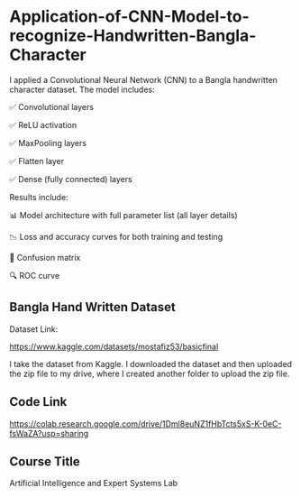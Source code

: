 
# Application-of-CNN-Model-to-recognize-Handwritten-Bangla-Character


I applied a Convolutional Neural Network (CNN) to a Bangla handwritten character dataset. The model includes:

✅ Convolutional layers

✅ ReLU activation

✅ MaxPooling layers

✅ Flatten layer

✅ Dense (fully connected) layers

Results include:

📊 Model architecture with full parameter list (all layer details)

📉 Loss and accuracy curves for both training and testing

🧮 Confusion matrix

🔍 ROC curve


## Bangla Hand Written Dataset 

Dataset Link:

https://www.kaggle.com/datasets/mostafiz53/basicfinal



I take the dataset from Kaggle. I downloaded the dataset and then uploaded the zip file to my drive, where I created another folder to upload the zip file.
## Code Link 
https://colab.research.google.com/drive/1Dml8euNZ1fHbTcts5xS-K-0eC-fsWaZA?usp=sharing
## Course Title

Artificial Intelligence and Expert Systems Lab
